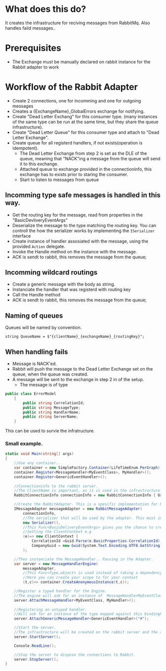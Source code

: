 ﻿
# What does this do?

It creates the infrastructure for reciving messages from RabbitMq. 
Also handles faild messages..

# Prerequisites

* The Exchange must be manually declared on rabbit instance for the Rabbit adapter to work

# Workflow of the Rabbit Adapter

* Create 2 connections, one for incomming and one for outgoing messages
* Creates a {ExchangeName}_GlobalErrors exchange for notifying. 
* Create "Dead Letter Exchang" for this consumer type. (many instances of the same type can be run at the same time, but they share the queue infrastructure).
* Create "Dead Letter Queue" for this consumer type and attach to "Dead Letter Exchange". 
* Create queue for all registerd handlers, if not exists(operation is idempotent).
    * The Dead Letter Exchange from step 2 is set as the DLE of the queue, meaning that "NACK"ing a message from the queue will send it to this exchange. 
	* Attached queue to exchange provided in the connectioninfo, this exchange has to exists prior to staring the consumer. 
    * Start to listen to messages from queue

## Incomming type safe messages is handled in this way. 

* Get the routing key for the message, read from properties in the "BasicDevliveryEventArgs"
* Deserialize the message to the type matching the routing key. You can controll the how the serializer works by implementing the `ISerializer` interface
* Create instance of handler assosiated with the message, using the provided `Action` delegate.
* Invoke the Handle method on the instance with the message.
* ACK is sendt to rabbit, this removes the message from the queue;

## Incomming wildcard routings 

* Create a generic message with the body as string.
* Instanciate the handler that was registerd with routing key
* Call the Handle method
* ACK is sendt to rabbit, this removes the message from the queue;

## Naming of queues
Queues will be named by convention. 

`string QueueName = $"{clientName}_{exchangeName}_{routingKey}";`


## When handling fails

* Message is NACK'ed. 
* Rabbit will push the message to the Dead Letter Exchange set on the queue, when the queue was created. 
* A message will be sent to the exchange in step 2 in of the setup.
  * The message is of type  
```csharp
public class ErrorModel
    {
        public string CorrelationId;
        public string MessageType;
        public string HandlerName;
        public string ServerName;
    }
```
This can be used to survie the infratructure. 

### Small example. 
```csharp
static void Main(string[] args)
{
    //Use any container.. 
    var container = new SimpleFactory.Container(LifeTimeEnum.PerGraph);
    container.Register<MessageHandler<MyEventClass>, MyHandler>();
    container.Register<GenericEventHandler>();
            
    //Connectioninfo to the rabbit server. 
    //The ClientName is important, as it is used in the infrastructure to indentify the host. 
    RabbitConnectionInfo connectionInfo = new RabbitConnectionInfo { UserName = "guest", Password = "guest", Server = "localhost", ExchangeName = "Simployer", ClientName = "MyTestingApp" };

    //Create the RabbitAdapter. This is a spesific implementation for Rabbit.
    IMessageAdapter messageAdapter = new RabbitMessageAdapter(
        connectionInfo, 
        //The serializer that will be used by the adapter. This must implement the ISerializer from Itas.Infrastructure.
        new Serializer(), 
        //This Func<BasicDeliveryEventArgs> gives you the chance to create a context value for your eventhandler.
        //Setting the ClientContext e.g
        (e)=> new ClientContext {
            CorrelationId =Guid.Parse(e.BasicProperties.CorrelationId),
            CompanyGuid = new Guid(System.Text.Encoding.UTF8.GetString( (byte[]) e.BasicProperties.Headers[HeaderNames.Company] ) )}
        );

    //Then instanciate the MessageHandler.. Passing in the Adapter. 
    var server = new MessageHandlerEngine(
        messageAdapter,
        //This Func<Type,object> is used instead of taking a dependency on a Container. 
        //Here you can create your scope to for your context
        (t,c)=> container.CreateAnonymousInstance(t,c));

    //Register a typed handler for the Engine. 
    //The engine will ask for an instance of  MessageHandle<MyEventClass> using the above Action<Type,object>. 
    server.AttachMessageHandler<MyEventClass, MyHandler>();
            
    //Registering an untyped handler. 
    //Will ask for an instance of the type mapped against this bindingkey. 
    server.AttachGenericMessageHandler<GenericEventHandler>("#");

    //Start the server. 
    //The infrastructure will be created on the rabbit server and the adapter will start to recieve the messages. 
    server.StartServer();

    Console.ReadLine();

    //Stop the server to dispose the connections to Rabbit. 
    server.StopServer();
}                     
```
